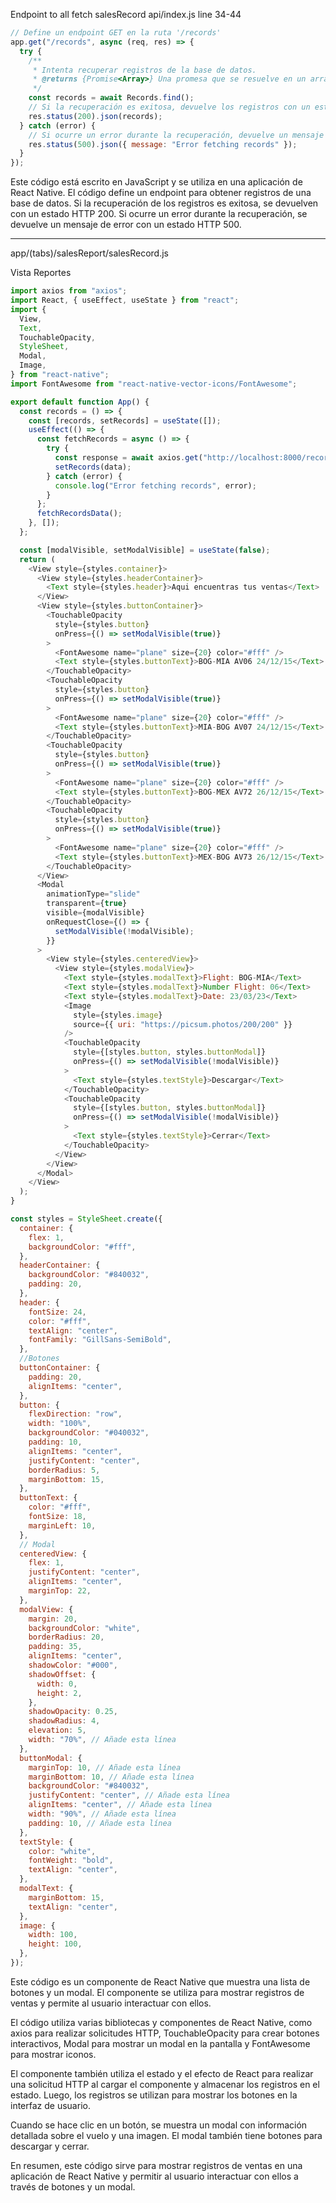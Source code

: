 Endpoint to all fetch salesRecord
api/index.js
line 34-44
```javascript
// Define un endpoint GET en la ruta '/records'
app.get("/records", async (req, res) => {
  try {
    /**
     * Intenta recuperar registros de la base de datos.
     * @returns {Promise<Array>} Una promesa que se resuelve en un array de registros.
     */
    const records = await Records.find();
    // Si la recuperación es exitosa, devuelve los registros con un estado HTTP 200
    res.status(200).json(records);
  } catch (error) {
    // Si ocurre un error durante la recuperación, devuelve un mensaje de error con un estado HTTP 500
    res.status(500).json({ message: "Error fetching records" });
  }
});
```

Este código está escrito en JavaScript y se utiliza en una aplicación de React Native. El código define un endpoint para obtener registros de una base de datos. Si la recuperación de los registros es exitosa, se devuelven con un estado HTTP 200. Si ocurre un error durante la recuperación, se devuelve un mensaje de error con un estado HTTP 500.


------------
app/(tabs)/salesReport/salesRecord.js

Vista Reportes

```javascript
import axios from "axios";
import React, { useEffect, useState } from "react";
import {
  View,
  Text,
  TouchableOpacity,
  StyleSheet,
  Modal,
  Image,
} from "react-native";
import FontAwesome from "react-native-vector-icons/FontAwesome";

export default function App() {
  const records = () => {
    const [records, setRecords] = useState([]);
    useEffect(() => {
      const fetchRecords = async () => {
        try {
          const response = await axios.get("http://localhost:8000/records");
          setRecords(data);
        } catch (error) {
          console.log("Error fetching records", error);
        }
      };
      fetchRecordsData();
    }, []);
  };

  const [modalVisible, setModalVisible] = useState(false);
  return (
    <View style={styles.container}>
      <View style={styles.headerContainer}>
        <Text style={styles.header}>Aqui encuentras tus ventas</Text>
      </View>
      <View style={styles.buttonContainer}>
        <TouchableOpacity
          style={styles.button}
          onPress={() => setModalVisible(true)}
        >
          <FontAwesome name="plane" size={20} color="#fff" />
          <Text style={styles.buttonText}>BOG-MIA AV06 24/12/15</Text>
        </TouchableOpacity>
        <TouchableOpacity
          style={styles.button}
          onPress={() => setModalVisible(true)}
        >
          <FontAwesome name="plane" size={20} color="#fff" />
          <Text style={styles.buttonText}>MIA-BOG AV07 24/12/15</Text>
        </TouchableOpacity>
        <TouchableOpacity
          style={styles.button}
          onPress={() => setModalVisible(true)}
        >
          <FontAwesome name="plane" size={20} color="#fff" />
          <Text style={styles.buttonText}>BOG-MEX AV72 26/12/15</Text>
        </TouchableOpacity>
        <TouchableOpacity
          style={styles.button}
          onPress={() => setModalVisible(true)}
        >
          <FontAwesome name="plane" size={20} color="#fff" />
          <Text style={styles.buttonText}>MEX-BOG AV73 26/12/15</Text>
        </TouchableOpacity>
      </View>
      <Modal
        animationType="slide"
        transparent={true}
        visible={modalVisible}
        onRequestClose={() => {
          setModalVisible(!modalVisible);
        }}
      >
        <View style={styles.centeredView}>
          <View style={styles.modalView}>
            <Text style={styles.modalText}>Flight: BOG-MIA</Text>
            <Text style={styles.modalText}>Number Flight: 06</Text>
            <Text style={styles.modalText}>Date: 23/03/23</Text>
            <Image
              style={styles.image}
              source={{ uri: "https://picsum.photos/200/200" }}
            />
            <TouchableOpacity
              style={[styles.button, styles.buttonModal]}
              onPress={() => setModalVisible(!modalVisible)}
            >
              <Text style={styles.textStyle}>Descargar</Text>
            </TouchableOpacity>
            <TouchableOpacity
              style={[styles.button, styles.buttonModal]}
              onPress={() => setModalVisible(!modalVisible)}
            >
              <Text style={styles.textStyle}>Cerrar</Text>
            </TouchableOpacity>
          </View>
        </View>
      </Modal>
    </View>
  );
}

const styles = StyleSheet.create({
  container: {
    flex: 1,
    backgroundColor: "#fff",
  },
  headerContainer: {
    backgroundColor: "#840032",
    padding: 20,
  },
  header: {
    fontSize: 24,
    color: "#fff",
    textAlign: "center",
    fontFamily: "GillSans-SemiBold",
  },
  //Botones
  buttonContainer: {
    padding: 20,
    alignItems: "center",
  },
  button: {
    flexDirection: "row",
    width: "100%",
    backgroundColor: "#040032",
    padding: 10,
    alignItems: "center",
    justifyContent: "center",
    borderRadius: 5,
    marginBottom: 15,
  },
  buttonText: {
    color: "#fff",
    fontSize: 18,
    marginLeft: 10,
  },
  // Modal
  centeredView: {
    flex: 1,
    justifyContent: "center",
    alignItems: "center",
    marginTop: 22,
  },
  modalView: {
    margin: 20,
    backgroundColor: "white",
    borderRadius: 20,
    padding: 35,
    alignItems: "center",
    shadowColor: "#000",
    shadowOffset: {
      width: 0,
      height: 2,
    },
    shadowOpacity: 0.25,
    shadowRadius: 4,
    elevation: 5,
    width: "70%", // Añade esta línea
  },
  buttonModal: {
    marginTop: 10, // Añade esta línea
    marginBottom: 10, // Añade esta línea
    backgroundColor: "#840032",
    justifyContent: "center", // Añade esta línea
    alignItems: "center", // Añade esta línea
    width: "90%", // Añade esta línea
    padding: 10, // Añade esta línea
  },
  textStyle: {
    color: "white",
    fontWeight: "bold",
    textAlign: "center",
  },
  modalText: {
    marginBottom: 15,
    textAlign: "center",
  },
  image: {
    width: 100,
    height: 100,
  },
});

```

Este código es un componente de React Native que muestra una lista de botones y un modal. El componente se utiliza para mostrar registros de ventas y permite al usuario interactuar con ellos.

El código utiliza varias bibliotecas y componentes de React Native, como axios para realizar solicitudes HTTP, TouchableOpacity para crear botones interactivos, Modal para mostrar un modal en la pantalla y FontAwesome para mostrar iconos.

El componente también utiliza el estado y el efecto de React para realizar una solicitud HTTP al cargar el componente y almacenar los registros en el estado. Luego, los registros se utilizan para mostrar los botones en la interfaz de usuario.

Cuando se hace clic en un botón, se muestra un modal con información detallada sobre el vuelo y una imagen. El modal también tiene botones para descargar y cerrar.

En resumen, este código sirve para mostrar registros de ventas en una aplicación de React Native y permitir al usuario interactuar con ellos a través de botones y un modal.
